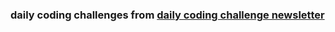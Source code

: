 ### daily coding challenges from [daily coding challenge newsletter](https://www.dailycodingproblem.com/)
